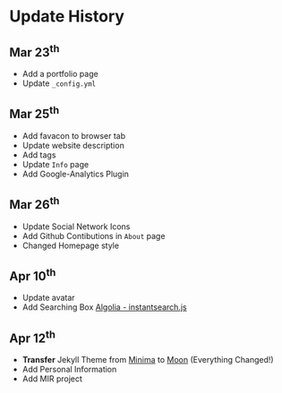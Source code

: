 # Update History


## Mar 23<sup>th</sup>
- Add a portfolio page
- Update `_config.yml`

## Mar 25<sup>th</sup>
- Add favacon to browser tab
- Update website description
- Add tags
- Update `Info` page
- Add Google-Analytics Plugin

## Mar 26<sup>th</sup>
- Update Social Network Icons
- Add Github Contibutions in `About` page
- Changed Homepage style

## Apr 10<sup>th</sup>
- Update avatar
- Add Searching Box [Algolia - instantsearch.js](https://community.algolia.com/instantsearch.js)

## Apr 12<sup>th</sup>
- **Transfer** Jekyll Theme from [Minima](https://jekyll.github.io/minima/) to [Moon](https://taylantatli.github.io/Moon/) (Everything Changed!)
- Add Personal Information
- Add MIR project